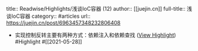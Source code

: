 title:: Readwise/Highlights/浅谈IoC容器 (12)
author:: [[juejin.cn]]
full-title:: 浅谈IoC容器
category:: #articles
url:: https://juejin.cn/post/6963457348232806408

- 实现控制反转主要有两种方式：依赖注入和依赖查找 ([View Highlight](https://instapaper.com/read/1414370604/16515991)) #Highlight #[[2021-05-28]]